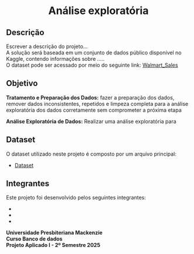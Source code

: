  <h1 align="center"> Análise exploratória </h1>

## Descrição

Escrever a descrição do projeto...\
A solução será baseada em um conjunto de dados público disponível no Kaggle, contendo informações sobre ..... \
O dataset pode ser acessado por meio do seguinte link: [Walmart_Sales](https://www.kaggle.com/datasets/mikhail1681/walmart-sales)

## Objetivo

**Tratamento e Preparação dos Dados:** fazer a preparação dos dados, remover dados inconsistentes, repetidos e limpeza completa para a análise exploratória dos dados corretamente sem comprometer a próxima etapa 

**Análise Exploratória de Dados:** Realizar uma análise exploratória para 

## Dataset
O dataset utilizado neste projeto é composto por um arquivo principal:

* [Dataset](data/)


## Integrantes
Este projeto foi desenvolvido pelos seguintes integrantes:

-
-
-


**Universidade Presbiteriana Mackenzie** \
**Curso Banco de dados** \
**Projeto Aplicado I - 2º Semestre  2025** 



